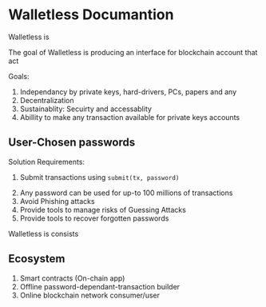 

# Walletless Documantion

Walletless is 

The goal of Walletless is producing an interface for blockchain account that act 



Goals:

1. Independancy by private keys, hard-drivers, PCs, papers and any
2. Decentralization
3. Sustainablity: Secuirty and accessablity
4. Abillity to make any transaction available for private keys accounts
<!-- 4. Submit transactions using  ``` submit(tx, password) ``` -->
<!-- 5. Any password can be used for up-to 100 millions of transactions -->
<!-- 6. Avoid Phishing attacks -->
<!-- 7. Provide tools to manage risks of Guessing Attacks -->
<!-- 8. Independant of any  -->


## User-Chosen passwords
Solution Requirements:
1. Submit transactions using  ``` submit(tx, password) ```
<!-- 2. Make the whole process of transaction submission -->
2. Any password can be used for up-to 100 millions of transactions
3. Avoid Phishing attacks
4. Provide tools to manage risks of Guessing Attacks
4. Provide tools to recover forgotten passwords

Walletless is consists


## Ecosystem

1. Smart contracts (On-chain app)
2. Offline password-dependant-transaction builder
3. Online blockchain network consumer/user


